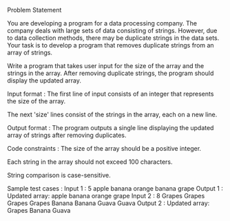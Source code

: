 Problem Statement



You are developing a program for a data processing company. The company deals with large sets of data consisting of strings. However, due to data collection methods, there may be duplicate strings in the data sets. Your task is to develop a program that removes duplicate strings from an array of strings.



Write a program that takes user input for the size of the array and the strings in the array. After removing duplicate strings, the program should display the updated array.

Input format :
The first line of input consists of an integer that represents the size of the array.

The next 'size' lines consist of the strings in the array, each on a new line.

Output format :
The program outputs a single line displaying the updated array of strings after removing duplicates.

Code constraints :
The size of the array should be a positive integer.

Each string in the array should not exceed 100 characters.

String comparison is case-sensitive.

Sample test cases :
Input 1 :
5
apple
banana
orange
banana
grape
Output 1 :
Updated array: apple banana orange grape 
Input 2 :
8
Grapes
Grapes
Grapes
Grapes
Banana
Banana
Guava
Guava
Output 2 :
Updated array: Grapes Banana Guava 